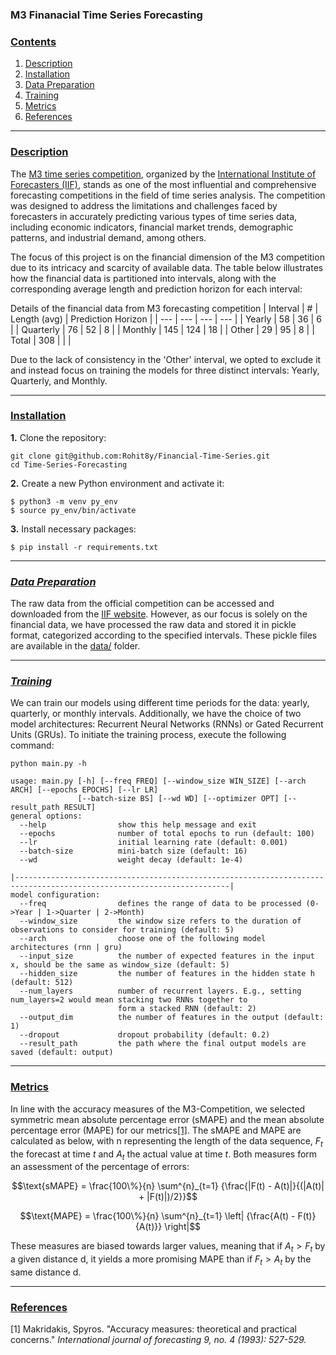 ### M3 Finanacial Time Series Forecasting

### [**Contents**](#)
1. [Description](#descr)
2. [Installation](#install)
3. [Data Preparation](#prepare)
4. [Training](#train)
5. [Metrics](#metrics)
6. [References](#ref)

---

### [**Description**](#) <a name="descr"></a>
The [M3 time series competition](https://forecasters.org/resources/time-series-data/m3-competition/), organized by the [International Institute of Forecasters (IIF)](https://forecasters.org/), stands as one of the most influential and comprehensive forecasting competitions in the field of time series analysis. The competition was designed to address the limitations and challenges faced by forecasters in accurately predicting various types of time series data, including economic indicators, financial market trends, demographic patterns, and industrial demand, among others.

The focus of this project is on the financial dimension of the M3 competition due to its intricacy and scarcity of available data. The table below illustrates how the financial data is partitioned into intervals, along with the corresponding average length and prediction horizon for each interval:

Details of the financial data from M3 forecasting competition
| Interval | # | Length (avg) | Prediction Horizon |
| --- | --- | --- | --- |
| Yearly | 58 | 36 | 6 |
| Quarterly | 76 | 52 | 8 |
| Monthly | 145 | 124 | 18 |
| Other | 29 | 95 | 8 |
| Total | 308 | | |

Due to the lack of consistency in the 'Other' interval, we opted to exclude it and instead focus on training the models for three distinct intervals: Yearly, Quarterly, and Monthly.

---

### [**Installation**](#) <a name="install"></a>

**1.** Clone the repository:

``` shell
git clone git@github.com:Rohit8y/Financial-Time-Series.git
cd Time-Series-Forecasting
```

**2.** Create a new Python environment and activate it:

``` shell
$ python3 -m venv py_env
$ source py_env/bin/activate
```

**3.** Install necessary packages:

``` shell
$ pip install -r requirements.txt
```

---

### [***Data Preparation***](#) <a name="prepare"></a>

The raw data from the official competition can be accessed and downloaded from the [IIF website](https://forecasters.org/data/m3comp/M3C.xls). However, as our focus is solely on the financial data, we have processed the raw data and stored it in pickle format, categorized according to the specified intervals. These pickle files are available in the [data/](https://github.com/Rohit8y/Time-Series-Forecasting/tree/main/data) folder.

---

### [***Training***](#) <a name="train"></a>
We can train our models using different time periods for the data: yearly, quarterly, or monthly intervals. Additionally, we have the choice of two model architectures: Recurrent Neural Networks (RNNs) or Gated Recurrent Units (GRUs). To initiate the training process, execute the following command:
```
python main.py -h

usage: main.py [-h] [--freq FREQ] [--window_size WIN_SIZE] [--arch ARCH] [--epochs EPOCHS] [--lr LR]
               [--batch-size BS] [--wd WD] [--optimizer OPT] [--result_path RESULT]
general options:
  --help                show this help message and exit
  --epochs              number of total epochs to run (default: 100)
  --lr                  initial learning rate (default: 0.001)
  --batch-size          mini-batch size (default: 16)
  --wd                  weight decay (default: 1e-4)

|----------------------------------------------------------------------------------------------------------------------|
model configuration:
  --freq                defines the range of data to be processed (0->Year | 1->Quarter | 2->Month)
  --window_size         the window size refers to the duration of observations to consider for training (default: 5)
  --arch                choose one of the following model architectures (rnn | gru)
  --input_size          the number of expected features in the input x, should be the same as window_size (default: 5)
  --hidden_size         the number of features in the hidden state h (default: 512)
  --num_layers          number of recurrent layers. E.g., setting num_layers=2 would mean stacking two RNNs together to
                        form a stacked RNN (default: 2)
  --output_dim          the number of features in the output (default: 1)
  --dropout             dropout probability (default: 0.2)
  --result_path         the path where the final output models are saved (default: output)
```

---

### [**Metrics**](#) <a name="metrics"></a>

In line with the accuracy measures of the M3-Competition, we selected symmetric mean absolute percentage error (sMAPE) and the mean absolute percentage error (MAPE) for our metrics[[1]](#1). The sMAPE and MAPE are calculated as below, with n representing the length of the data sequence, $F_t$ the forecast at time $t$ and $A_t$ the actual value at time $t$. Both measures form an assessment of the percentage of errors:


$$\text{sMAPE} = \frac{100\%}{n} \sum^{n}_{t=1} {\frac{|F(t) - A(t)|}{(|A(t)| + |F(t)|)/2}}$$

$$\text{MAPE} = \frac{100\%}{n} \sum^{n}_{t=1} \left| {\frac{A(t) - F(t)}{A(t)}} \right|$$

These measures are biased towards larger values, meaning that if $A_t > F_t$ by a given distance d, it yields a more promising MAPE than if $F_t > A_t$ by the same distance d.

---

### [**References**](#) <a name="ref"></a>

<a id="1">[1]</a> 
Makridakis, Spyros. "Accuracy measures: theoretical and practical concerns." *International journal of forecasting 9, no. 4 (1993): 527-529.*

